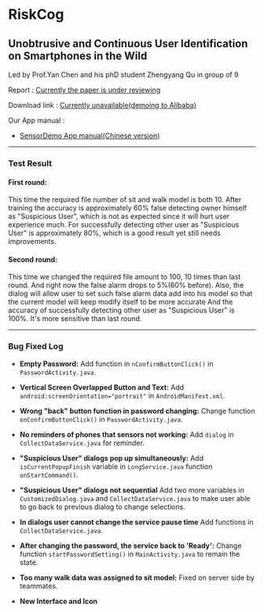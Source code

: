 # RiskCog
## Unobtrusive and Continuous User Identification on Smartphones in the Wild

Led by Prof.Yan Chen and his phD student Zhengyang Qu in group of 9

Report : [Currently the paper is under reviewing](https://github.com/NathanShi)

Download link : [Currently unavailable(demoing to Alibaba)](https://github.com/NathanShi)

Our App manual : 
- [SensorDemo App manual(Chinese version)](https://drive.google.com/file/d/0B9GDDA3vZuKZaEFHRG5sU3h4Z3M/view?usp=sharing)

---
### Test Result

#### First round:

This time the required file number of sit and walk model is both 10. After training the accuracy is approximately 60% false detecting owner himself as "Suspicious User", which is not as expected since it will hurt user experience much. For successfully detecting other user as "Suspicious User" is approximately 80%, which is a good result yet still needs improvements.

#### Second round:

This time we changed the required file amount to 100, 10 times than last round. And right now the false alarm drops to 5%(60% before). Also, the dialog will allow user to set such false alarm data add into his model so that the current model will keep modify itself to be more accurate And the accuracy of successfully detecting other user as "Suspicious User" is 100%. It's more sensitive than last round.

---

### Bug Fixed Log

- **Empty Password:** Add function in `nConfirmButtonClick()` in `PasswordActivity.java`.

- **Vertical Screen Overlapped Button and Text:**  Add `android:screenOrientation="portrait"` in `AndroidManifest.xml`.

- **Wrong "back" button function in password changing:** Change function `onConfirmButtonClick()` in `PasswordActivity.java`.

- **No reminders of phones that sensors not working:** Add `dialog` in `CollectDataService.java` for reminder.

- **"Suspicious User" dialogs pop up simultaneously:** Add `isCurrentPopupFinish` variable in `LongService.java` function `onStartCommand()`.

- **"Suspicious User" dialogs not sequential** Add two more variables in `CustomizedDialog.java` and `CollectDataService.java` to make user able to go back to previous dialog to change selections.

- **In dialogs user cannot change the service pause time** Add functions in `CollectDataService.java`.

- **After changing the password, the service back to 'Ready':** Change function `startPasswordSetting()` in `MainActivity.java` to remain the state.

- **Too many walk data was assigned to sit model:** Fixed on server side by teammates.

- **New Interface and Icon**
  
 
